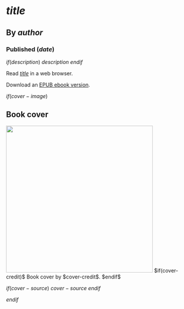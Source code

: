 # $title$
## By $author$
### Published ($date$)

$if(description)$
  $description$
$endif$

Read [$title$](https://lizadaly.github.io/utopia-novels/books/$book$/$book$.html) in a web browser.

Download an [EPUB ebook version](https://lizadaly.github.io/utopia-novels/books/$book$/$book$.epub).

$if(cover-image)$
  ## Book cover
  <img src="https://lizadaly.github.io/utopia-novels/books/$book$/cover.png" width="400">
  $if(cover-credit)$
  Book cover by $cover-credit$.
  $endif$

  $if(cover-source)$
  $cover-source$
  $endif$

$endif$
